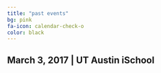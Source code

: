 ```yaml
---
title: "past events"
bg: pink
fa-icon: calendar-check-o
color: black  
---
```


## March 3, 2017 | UT Austin iSchool
